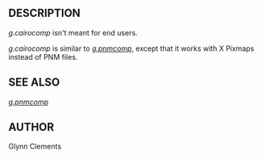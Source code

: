 ## DESCRIPTION

*g.cairocomp* isn\'t meant for end users.

*g.cairocomp* is similar to *[g.pnmcomp](g.pnmcomp.html)*, except that
it works with X Pixmaps instead of PNM files.

## SEE ALSO

*[g.pnmcomp](g.pnmcomp.html)*

## AUTHOR

Glynn Clements
